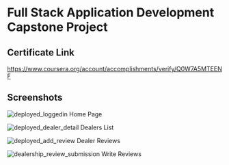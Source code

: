 # Full Stack Application Development Capstone Project

## Certificate Link
https://www.coursera.org/account/accomplishments/verify/Q0W7A5MTEENF

## Screenshots

![deployed_loggedin](https://github.com/user-attachments/assets/42a70803-6fb0-4b7d-b3b9-5b7e90091503)
Home Page 

![deployed_dealer_detail](https://github.com/user-attachments/assets/906a1016-2317-43a7-abc7-c6f1609c4f14)
Dealers List

![deployed_add_review](https://github.com/user-attachments/assets/6017a253-4883-4547-b404-fb9e93543e65)
Dealer Reviews

![dealership_review_submission](https://github.com/user-attachments/assets/5f3e40a1-5340-4fc6-ab39-864a40a5cfb1)
Write Reviews
